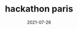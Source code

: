 ---
title: hackathon paris
tag: Formation
categories: Evènements
coverImage: /images/Blog/article.webp
date: 2021-07-26
heure: 08h 30
localisation: ""
---